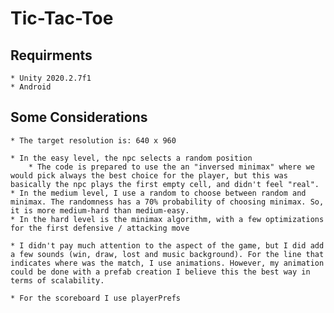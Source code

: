 # Tic-Tac-Toe

## Requirments

	* Unity 2020.2.7f1
	* Android

## Some Considerations
	
	* The target resolution is: 640 x 960

	* In the easy level, the npc selects a random position
		* The code is prepared to use the an "inversed minimax" where we would pick always the best choice for the player, but this was basically the npc plays the first empty cell, and didn't feel "real".
	* In the medium level, I use a random to choose between random and minimax. The randomness has a 70% probability of choosing minimax. So, it is more medium-hard than medium-easy.
	* In the hard level is the minimax algorithm, with a few optimizations for the first defensive / attacking move 

	* I didn't pay much attention to the aspect of the game, but I did add a few sounds (win, draw, lost and music background). For the line that indicates where was the match, I use animations. However, my animation could be done with a prefab creation I believe this the best way in terms of scalability.

	* For the scoreboard I use playerPrefs
